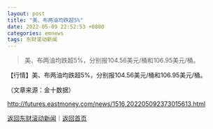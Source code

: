 ```yaml
---
layout: post
title: "美、布两油均跌超5%"
date: 2022-05-09 22:52:53 +0800
categories: emnews
tags: 东财滚动新闻
---
```

> 美、布两油均跌超5%，分别报104.56美元/桶和106.95美元/桶。

<p>【行情】美、布两油均跌超5%，分别报104.56美元/桶和106.95美元/桶。</p><p class="em_media">（文章来源：金十数据）</p>

<http://futures.eastmoney.com/news/1516,202205092373015613.html>

[返回东财滚动新闻](//finews.withounder.com/emnews/)｜[返回首页](//finews.withounder.com/)